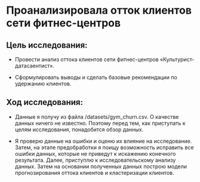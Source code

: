 # Проанализировала отток клиентов сети фитнес-центров

## Цель исследования:

- Провести анализ оттока клиентов сети фитнес-центров «Культурист-датасаентист».

- Сформулировать выводы и сделать базовые рекомендации по удержанию клиентов.

## Ход исследования:

- Данные я получу из файла /datasets/gym_churn.csv. О качестве данных ничего не известно. Поэтому перед тем, как приступать к целям исследования, понадобится обзор данных.

- Я проверю данные на ошибки и оценю их влияние на исследование. Затем, на этапе предобработки я поищу возможность исправить все ошибки данных, которые не приведут к искажению конечного результата. Далее, приступлю к исследовательскому анализу данных. Затем на основании полученных данных построю модели прогнозирования оттока клиентов и кластеризации клиентов.
